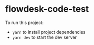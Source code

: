 # flowdesk-code-test

To run this project:

- `yarn` to install project dependencies
- `yarn dev` to start the dev server
